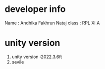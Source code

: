 # developer info
Name : Andhika Fakhrun Nataj
class : RPL XI A 
# unity version
1. unity version :2022.3.6ft
2. sevile 